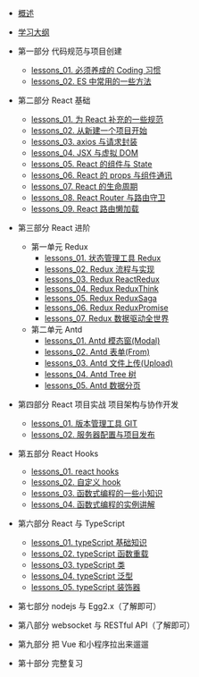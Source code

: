 - [概述](README.md)

- [学习大纲](schedule.md)

- 第一部分 代码规范与项目创建
  - [lessons_01. 必须养成的 Coding 习惯](unit_01/lessons_01.md)
  - [lessons_02. ES 中常用的一些方法](unit_01/lessons_02.md)
- 第二部分 React 基础
  - [lessons_01. 为 React 补充的一些规范](unit_02/lessons_01.md)
  - [lessons_02. 从新建一个项目开始](unit_02/lessons_02.md)
  - [lessons_03. axios 与请求封装](unit_02/lessons_03.md)
  - [lessons_04. JSX 与虚拟 DOM](unit_02/lessons_04.md)
  - [lessons_05. React 的组件与 State](unit_02/lessons_05.md)
  - [lessons_06. React 的 props 与组件通讯](unit_02/lessons_06.md)
  - [lessons_07. React 的生命周期](unit_02/lessons_07.md)
  - [lessons_08. React Router 与路由守卫](unit_02/lessons_08.md)
  - [lessons_09. React 路由懒加载](unit_02/lessons_09.md)
- 第三部分 React 进阶
  - 第一单元 Redux
    - [lessons_01. 状态管理工具 Redux](unit_03/lessons_01.md)
    - [lessons_02. Redux 流程与实现](unit_03/lessons_02.md)
    - [lessons_03. Redux ReactRedux](unit_03/lessons_03.md)
    - [lessons_04. Redux ReduxThink](unit_03/lessons_04.md)
    - [lessons_05. Redux ReduxSaga](unit_03/lessons_05.md)
    - [lessons_06. Redux ReduxPromise](unit_03/lessons_06.md)
    - [lessons_07. Redux 数据驱动全世界](unit_03/lessons_07.md)
  - 第二单元 Antd
    - [lessons_01. Antd 模态窗(Modal)](unit_03/lessons_01.md)
    - [lessons_02. Antd 表单(From)](unit_03/lessons_02.md)
    - [lessons_03. Antd 文件上传(Upload)](unit_03/lessons_03.md)
    - [lessons_04. Antd Tree 树 ](unit_03/lessons_04.md)
    - [lessons_05. Antd 数据分页 ](unit_03/lessons_05.md)
- 第四部分 React 项目实战 项目架构与协作开发
  - [lessons_01. 版本管理工具 GIT](unit_04/lessons_01.md)
  - [lessons_02. 服务器配置与项目发布](unit_04/lessons_02.md)
- 第五部分 React Hooks
  - [lessons_01. react hooks ](unit_05/lessons_03.md)
  - [lessons_02. 自定义 hook ](unit_05/lessons_04.md)
  - [lessons_03. 函数式编程的一些小知识 ](unit_05/lessons_01.md)
  - [lessons_04. 函数式编程的实例讲解 ](unit_05/lessons_02.md)
- 第六部分 React 与 TypeScript
  - [lessons_01. typeScript 基础知识 ](unit_06/lessons_01.md)
  - [lessons_02. typeScript 函数重载 ](unit_06/lessons_02.md)
  - [lessons_03. typeScript 类 ](unit_06/lessons_03.md)
  - [lessons_04. typeScript 泛型 ](unit_06/lessons_04.md)
  - [lessons_05. typeScript 装饰器 ](unit_06/lessons_05.md)
- 第七部分 nodejs 与 Egg2.x（了解即可）
- 第八部分 websocket 与 RESTful API（了解即可）
- 第九部分 把 Vue 和小程序拉出来遛遛
- 第十部分 完整复习
